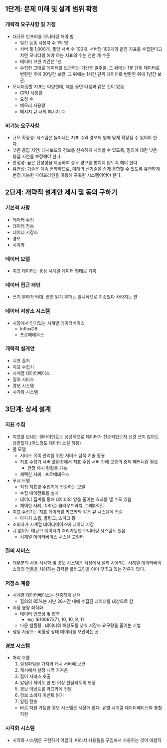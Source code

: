 ## 1단계: 문제 이해 및 설계 범위 확정
### 개략적 요구사항 및 가정
- 대규모 인프라를 모니터링 해야 함
	- 일간 능동 사용자 수 1억 명
	- 서버 풀 1,000개, 풀당 서버 수 100개. 서버당 100개의 운영 지표를 수집한다고 치면 모니터링 해야 하는 지표의 수는 천만 개 수준
	- 데이터 보관 기간은 1년
	- 수집한 그대로 데이터를 보관하는 기간은 일주일. 그 뒤에는 1분 단위 데이터로 변환한 후에 30일간 보관. 그 뒤에는 1시간 단위 데이터로 변환한 뒤에 1년간 보관.
- 모니터링할 지표는 다양한데, 예를 들면 다음과 같은 것이 있음
	- CPU 사용률
	- 요청 수
	- 메모리 사용량
	- 메시지 큐 내의 메시지 수
### 비기능 요구사항
- 규모 확장성: 시스템은 늘어나는 지표 수와 경보의 양에 맞게 확장될 수 있어야 한다.
- 낮은 응답 지연: 대시보드와 경보를 신속하게 처리할 수 있도록, 질의에 대한 낮은 응답 지연을 보장해야 한다.
- 안정성: 높은 잔성성을 제공하여 중요 경보를 놓치지 않도록 해야 한다.
- 유연성: 기술은 계속 변화하므로, 미래의 신기술을 쉽게 통합할 수 있도록 유연하게 변경 가능한 파이프라인을 이용해 구축한 시스템이어야 한다.
## 2단계: 개략적 설계안 제시 및 동의 구하기
### 기본적 사항
- 데이터 수집
- 데이터 전송
- 데이터 저장소
- 경보
- 시각화
### 데이터 모델
- 지표 데이터는 통상 시계열 데이터 형태로 기록
### 데이터 접근 패턴
- 쓰기 부하가 막대. 반면 읽기 부하는 일시적으로 치솟았다 사라지는 편
### 데이터 저장소 시스템
- 시장에서 인기있는 시계열 데이터베이스
	- InfluxDB
	- 프로메테우스
### 개략적 설계안
- 니표 출처
- 지표 수집기
- 시계열 데이터베이스
- 질의 서비스
- 경보 시스템
- 시각화 시스템
## 3단계: 상세 설계
### 지표 수집
- 지표를 보내는 클라이언트는 성공적으로 데이터가 전송되었는지 신경 쓰지 않아도 상관없다.(어느정도 데이터 소실 허용)
- 풀 모델
	- 서비스 목록 관리를 위한 서비스 탐색 기술 활용
	- 지표 수집기 서버 풀환경에서 지표 수집 서버 간에 모종의 중재 메커니즘 필요
		- 안정 해시 링활용 가능
	- 채택한 사례 : 프로메테우스
- 푸시 모델
	- 직접 지표를 수집기에 전송하는 모델
	- 수집 에이전트를 설치
	- 데이터 집계를 통해 데이터의 양을 줄이는 효과를 낼 수도 있음
	- 채택한 사례 : 아마존 클라우드와치, 그래파이트
- 지표 수집기는 지표 데이터를 카프카와 같은 큐 시스템에 전송
	- 아파치 스톰, 플링크, 스파크 등
- 소비자가 시계열 데이터베이스에 데이터 저장
- 큐 없이도 대규모 데이터가 처리가능한 모니터링 시스템도 있음
	- 시계열 데이터베이스 시스템 고릴라
### 질의 서비스
- 대부분의 사용 시각화 및 경보 시스템은 시장에서 널리 사용되는 시계열 데이터베이스와의 연동을 처리하는 강력한 플러그인을 이미 갖추고 있는 경우가 많다.
### 저장소 계층
- 시계열 데이터베이스는 신중하게 선택
	- 질의의 85%는 지난 26시간 내에 수집된 데이터를 대상으로 함
- 저장 용량 최적화
	- 데이터 인코딩 및 압축
		- ex) 1610087371, 10, 10, 9, 11
	- 다운 샘플링 : 데이터의 해상도를 낮춰 저장소 요구량을 줄이는 기법
- 냉동 저장소 : 비활성 상태 데이터를 보관하는 곳
### 경보 시스템
- 처리 흐름
	1. 설정파일을 가져와 캐시 서버에 보관
	2. 캐시에서 설정 내역 가져옴
	3. 질이 서비스 호출
	4. 알림이 적어도 한 번 이상 전달되도록 보장
	5. 경보 이벤트를 카프카에 전달
	6. 경보 소비자 이벤트 읽기
	7. 알림 전송
	- 바로 지원 가능한 경보 시스템은 시장에 많다. 유명 시계열 데이터베이스와 통합 지원
### 시각화 시스템
- 시각화 시스템은 구현하기 어렵다. 따라서 사용품을 구입해서 사용하는 것이 바람직

